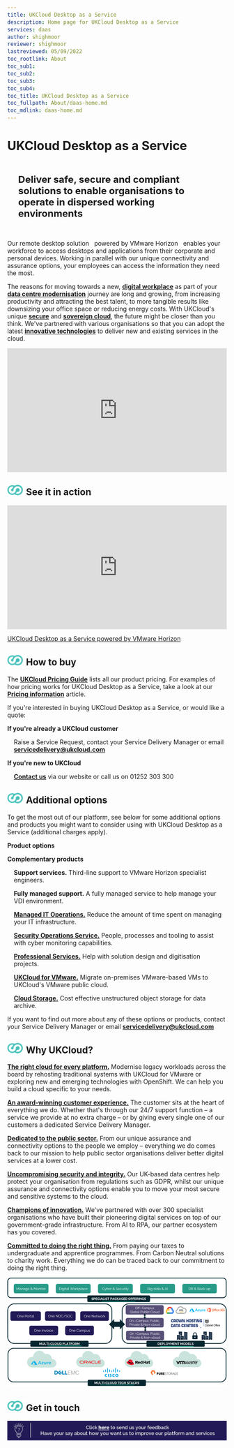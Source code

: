 ```yaml
---
title: UKCloud Desktop as a Service
description: Home page for UKCloud Desktop as a Service
services: daas
author: shighmoor
reviewer: shighmoor
lastreviewed: 05/09/2022
toc_rootlink: About
toc_sub1: 
toc_sub2:
toc_sub3:
toc_sub4:
toc_title: UKCloud Desktop as a Service
toc_fullpath: About/daas-home.md
toc_mdlink: daas-home.md
---
```


# UKCloud Desktop as a Service

<!-- begin Tagline -->

<div class="row">
  <div class="col-md-12">
    <p class="text-center" style="padding:25px;font-size:22px"><strong>Deliver safe, secure and compliant solutions to enable organisations to operate in dispersed working environments</strong></p>
  </div>
</div>

<!-- end Tagline -->

<!-- begin Introduction -->

<div class="row">
  <div class="col-md-8"> 
    <!-- brief introduction -->
    <p>Our remote desktop solution &nbsp; powered by VMware Horizon &nbsp; enables your workforce to access desktops and applications from their corporate and personal devices. Working in parallel with our unique connectivity and assurance options, your employees can access the information they need the most.</p>
    <!-- link to propositions -->
    <p>The reasons for moving towards a new, <a href="https://ukcloud.com/solutions/digital-workplace/"><strong>digital workplace</strong></a> as part of your <a href="https://ukcloud.com/solutions/data-centre-modernisation/"><strong>data centre modernisation</strong></a> journey are long and growing, from increasing productivity and attracting the best talent, to more tangible results like downsizing your office space or reducing energy costs. With UKCloud's unique <a href="https://ukcloud.com/solutions/secure-cloud/"><strong>secure</strong></a> and <a href="https://ukcloud.com/solutions/sovereign-cloud/"><strong>sovereign cloud</strong></a>, the future might be closer than you think. We've partnered with various organisations so that you can adopt the latest <a href="https://ukcloud.com/solutions/public-sector-innovation/"><strong>innovative technologies</strong></a> to deliver new and existing services in the cloud.</p>
  </div>
  <div class="col-md-4">
    <div style="padding:56.25% 0 0 0;position:relative;">
      <iframe src="https://www.youtube.com/embed/Bli-XERyWLU" style="position:absolute;top:0;left:0;width:100%;height:100%;"title="YouTube video player" frameborder="0" allow="accelerometer; autoplay; clipboard-write; encrypted-media; gyroscope; picture-in-picture" allowfullscreen></iframe>
    </div>
  </div>
</div>

<!-- end Introduction -->

<!-- begin Videos -->

<div class="row">
  <div class="col-md-12">
    <h2><img src="images/home-ukc-logo.png">See it in action</h2>
  </div>
</div>

<div class="row">
  <div class="col-md-4">
    <div style="padding:56.25% 0 0 0;position:relative;">
      <iframe src="https://www.youtube.com/embed/SJcWIxtjpJI" style="position:absolute;top:0;left:0;width:100%;height:100%;" frameborder="0" allow="accelerometer; autoplay; encrypted-media; gyroscope; picture-in-picture" allowfullscreen></iframe>
    </div>
    <p><a href="https://www.youtube.com/watch?v=SJcWIxtjpJI">UKCloud Desktop as a Service powered by VMware Horizon</a></p>
  </div>
  <div class="col-md-4">
  </div>
  <div class="col-md-4">
  </div>
</div>

<!-- end Videos -->

<!-- begin How to Buy -->

<div class="row">
  <div class="col-md-12">
    <h2><img src="images/home-ukc-logo.png"">How to buy</h2>
  </div>
</div>

<div class="row">
  <div class="col-md-12">
    <p>The <a href="https://ukcloud.com/pricing-guide"><strong>UKCloud Pricing Guide</strong></a> lists all our product pricing. For examples of how pricing works for UKCloud Desktop as a Service, take a look at our <a href="daas-ref-pricing.md"><strong>Pricing information</strong></a> article.</p>
    <p>If you're interested in buying UKCloud Desktop as a Service, or would like a quote:</p>
  </div>
</div>

<div class="row">
  <div class="col-md-6">
    <p><strong>If you're already a UKCloud customer</strong></p>
    <p style="margin-left:15px">Raise a Service Request, contact your Service Delivery Manager or email <a href="mailto:servicedelivery@ukcloud.com"><strong>servicedelivery@ukcloud.com</strong></a></p>
  </div>
  <div class="col-md-6">
    <p><strong>If you're new to UKCloud</strong></p>
    <p style="margin-left:15px"><a href="https://ukcloud.com/contact/"><strong>Contact us</strong></a> via our website or call us on 01252 303 300</p>
  </div>
</div>

<!-- end How to Buy -->

<!-- begin Additional Products -->

<div class="row">
  <div class="col-md-12">
    <h2><img src="images/home-ukc-logo.png">Additional options</h2>
  </div>
</div>

<div class="row">
  <div class="col-md-12">
    <p>To get the most out of our platform, see below for some additional options and products you might want to consider using with UKCloud Desktop as a Service (additional charges apply).</p>
  </div>
</div>

<div class="row">
  <div class="col-md-6">
    <p><strong>Product options</strong></p>
  </div>
  <div class="col-md-6">
    <p><strong>Complementary products</strong></p>
  </div>
</div>

<div class="row">
  <div class="col-md-6">
      <p style="margin-left:15px"><strong>Support services.</strong></a> Third-line support to VMware Horizon specialist engineers.</p>
      <p style="margin-left:15px"><strong>Fully managed support.</strong></a> A fully managed service to help manage your VDI environment.</p>
  </div>
  <div class="col-md-6">
      <p style="margin-left:15px"><a href="https://ukcloud.com/app/uploads/2022/08/ukc-svc-251-managed-it-operations-service-definition-13.0.pdf"><strong>Managed IT Operations.</strong></a> Reduce the amount of time spent on managing your IT infrastructure.</p>
      <p style="margin-left:15px"><a href="https://ukcloud.com/app/uploads/2022/08/ukc-svc-239-security-operations-service-service-definition-13.0.pdf"><strong>Security Operations Service.</strong></a> People, processes and tooling to assist with cyber monitoring capabilities.</p>
      <p style="margin-left:15px"><a href="https://ukcloud.com/app/uploads/2022/08/ukc-svc-232-ukcloud-professional-services-service-definition-13.0-1.pdf"><strong>Professional Services.</strong></a> Help with solution design and digitisation projects.</p>
      <p style="margin-left:15px"><a href="https://ukcloud.com/app/uploads/2022/08/ukc-svc-244-ukcloud-for-vmware-service-definition-13.0.pdf"><strong>UKCloud for VMware.</strong></a> Migrate on-premises VMware-based VMs to UKCloud's VMware public cloud.</p>
      <p style="margin-left:15px"><a href="https://ukcloud.com/app/uploads/2022/08/ukc-svc-229-cloud-storage-service-definition-13.0-2.pdf"><strong>Cloud Storage.</strong></a> Cost effective unstructured object storage for data archive.</p>
  </div>
</div>

<div class="row">
  <div class="col-md-12">
    <p>If you want to find out more about any of these options or products, contact your Service Delivery Manager or email <a href="mailto:servicedelivery@ukcloud.com"><strong>servicedelivery@ukcloud.com</strong></a></p>
  </div>
</div>

<!-- end Additional Products -->

<!-- begin Why UKCloud -->

<div class="row">
  <div class="col-md-12">
    <h2><img src="images/home-ukc-logo.png">Why UKCloud?</h2>
  </div>
</div>

<div class="row">
  <div class="col-md-4">
    <p><strong><a href="https://ukcloud.com/our-platform/">The right cloud for every platform.</a></strong> Modernise legacy workloads across the board by rehosting traditional systems with UKCloud for VMware or exploring new and emerging technologies with OpenShift. We can help you build a cloud specific to your needs.</p>
  </div>
  <div class="col-md-4">
    <p><strong><a href="https://ukcloud.com/ukcloud-support/customer-experience/">An award-winning customer experience.</a></strong> The customer sits at the heart of everything we do. Whether that's through our 24/7 support function – a service we provide at no extra charge – or by giving every single one of our customers a dedicated Service Delivery Manager.</p>
  </div>
  <div class="col-md-4">
    <p><strong><a href="https://ukcloud.com/sectors/">Dedicated to the public sector.</a></strong> From our unique assurance and connectivity options to the people we employ &ndash; everything we do comes back to our mission to help public sector organisations deliver better digital services at a lower cost.</p>
  </div>
</div>

<div class="row">
  <div class="col-md-4">
    <p><strong><a href="https://ukcloud.com/governance/">Uncompromising security and integrity.</a></strong> Our UK-based data centres help protect your organisation from regulations such as GDPR, whilst our unique assurance and connectivity options enable you to move your most secure and sensitive systems to the cloud.</p>
  </div>
  <div class="col-md-4">
    <p><strong><a href="https://ukcloud.com/solutions/public-sector-innovation/">Champions of innovation.</a></strong> We've partnered with over 300 specialist organisations who have built their pioneering digital services on top of our government-grade infrastructure. From AI to RPA, our partner ecosystem has you covered.</p>
  </div>
  <div class="col-md-4">
    <p><strong><a href="https://ukcloud.com/why-ukcloud/social-value-overview/">Committed to doing the right thing.</a></strong> From paying our taxes to undergraduate and apprentice programmes. From Carbon Neutral solutions to charity work. Everything we do can be traced back to our commitment to doing the right thing.</p>
  </div>
</div>

<div class="row">
  <div class="col-md-12 text-center">
    <img src="images/ukc-services-g13.png" alt="Overview of UKCloud services">
  </div>
</div>

<!-- end Why UKCloud -->

<!-- begin Feedback -->

<div class="row">
  <div class="col-md-12">
    <h2><img src="images/home-ukc-logo.png">Get in touch</h2>
  </div>
</div>

<div class="row">
  <div class="col-md-12">
    <a class="banner-link" href="mailto:feedback@ukcloud.com"><img src="images/banner.jpg" alt="If you have an idea for how we could improve our services, send an email to feedback@ukcloud.com"></a>
  </div>
</div>

<!-- end Feedback -->
